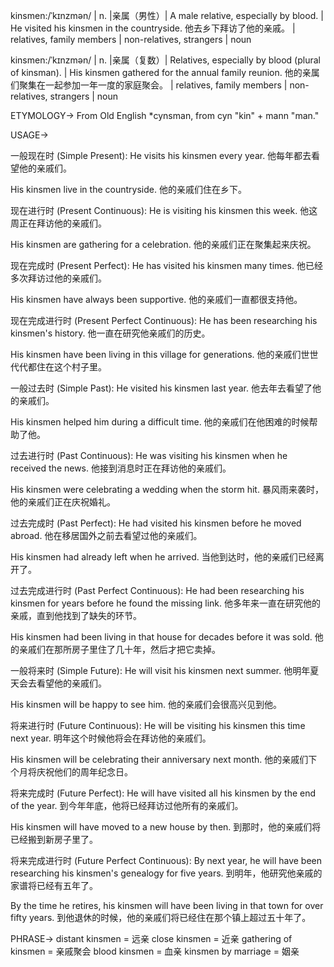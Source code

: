 kinsmen:/ˈkɪnzmən/ | n. |亲属（男性）| A male relative, especially by blood. |  He visited his kinsmen in the countryside. 他去乡下拜访了他的亲戚。 | relatives, family members |  non-relatives, strangers | noun

kinsmen:/ˈkɪnzmən/ | n. |亲属（复数）| Relatives, especially by blood (plural of kinsman). |  His kinsmen gathered for the annual family reunion. 他的亲属们聚集在一起参加一年一度的家庭聚会。 | relatives, family members | non-relatives, strangers | noun

ETYMOLOGY->
From Old English *cynsman, from cyn "kin" + mann "man."

USAGE->

一般现在时 (Simple Present):
He visits his kinsmen every year.  他每年都去看望他的亲戚们。

His kinsmen live in the countryside. 他的亲戚们住在乡下。


现在进行时 (Present Continuous):
He is visiting his kinsmen this week.  他这周正在拜访他的亲戚们。

His kinsmen are gathering for a celebration. 他的亲戚们正在聚集起来庆祝。


现在完成时 (Present Perfect):
He has visited his kinsmen many times. 他已经多次拜访过他的亲戚们。

His kinsmen have always been supportive. 他的亲戚们一直都很支持他。


现在完成进行时 (Present Perfect Continuous):
He has been researching his kinsmen's history. 他一直在研究他亲戚们的历史。

His kinsmen have been living in this village for generations. 他的亲戚们世世代代都住在这个村子里。


一般过去时 (Simple Past):
He visited his kinsmen last year. 他去年去看望了他的亲戚们。

His kinsmen helped him during a difficult time.  他的亲戚们在他困难的时候帮助了他。


过去进行时 (Past Continuous):
He was visiting his kinsmen when he received the news. 他接到消息时正在拜访他的亲戚们。

His kinsmen were celebrating a wedding when the storm hit.  暴风雨来袭时，他的亲戚们正在庆祝婚礼。


过去完成时 (Past Perfect):
He had visited his kinsmen before he moved abroad. 他在移居国外之前去看望过他的亲戚们。

His kinsmen had already left when he arrived. 当他到达时，他的亲戚们已经离开了。


过去完成进行时 (Past Perfect Continuous):
He had been researching his kinsmen for years before he found the missing link. 他多年来一直在研究他的亲戚，直到他找到了缺失的环节。

His kinsmen had been living in that house for decades before it was sold. 他的亲戚们在那所房子里住了几十年，然后才把它卖掉。


一般将来时 (Simple Future):
He will visit his kinsmen next summer. 他明年夏天会去看望他的亲戚们。

His kinsmen will be happy to see him. 他的亲戚们会很高兴见到他。


将来进行时 (Future Continuous):
He will be visiting his kinsmen this time next year. 明年这个时候他将会在拜访他的亲戚们。

His kinsmen will be celebrating their anniversary next month. 他的亲戚们下个月将庆祝他们的周年纪念日。


将来完成时 (Future Perfect):
He will have visited all his kinsmen by the end of the year. 到今年年底，他将已经拜访过他所有的亲戚们。

His kinsmen will have moved to a new house by then. 到那时，他的亲戚们将已经搬到新房子里了。


将来完成进行时 (Future Perfect Continuous):
By next year, he will have been researching his kinsmen's genealogy for five years. 到明年，他研究他亲戚的家谱将已经有五年了。

By the time he retires, his kinsmen will have been living in that town for over fifty years. 到他退休的时候，他的亲戚们将已经住在那个镇上超过五十年了。


PHRASE->
distant kinsmen = 远亲
close kinsmen = 近亲
gathering of kinsmen = 亲戚聚会
blood kinsmen = 血亲
kinsmen by marriage = 姻亲
